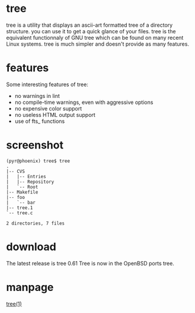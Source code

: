 # tree

tree is a utility that displays an ascii-art formatted tree of a directory
structure. you can use it to get a quick glance of your files. tree is the
equivalent functionnaly of GNU tree which can be found on many recent Linux
systems. tree is much simpler and doesn't provide as many features.

# features

Some interesting features of tree:

* no warnings in lint
* no compile-time warnings, even with aggressive options
* no expensive color support
* no useless HTML output support
* use of fts_ functions

# screenshot

    (pyr@phoenix) tree$ tree
    .
    |-- CVS
    |   |-- Entries
    |   |-- Repository
    |   `-- Root
    |-- Makefile
    |-- foo
    |   `-- bar
    |-- tree.1
    `-- tree.c

    2 directories, 7 files


# download

 The latest release is tree 0.61
 Tree is now in the OpenBSD ports tree.

# manpage

[tree(1)](http://spootnik.org/ipcalc/ipcalc.1.html)
